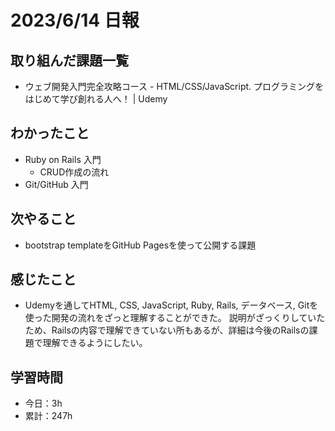 # 2023/6/14 日報
## 取り組んだ課題一覧
- ウェブ開発入門完全攻略コース - HTML/CSS/JavaScript. プログラミングをはじめて学び創れる人へ！ | Udemy

## わかったこと
- Ruby on Rails 入門
  - CRUD作成の流れ
- Git/GitHub 入門

## 次やること
- bootstrap templateをGitHub Pagesを使って公開する課題

## 感じたこと
- Udemyを通してHTML, CSS, JavaScript, Ruby, Rails, データベース, Gitを使った開発の流れをざっと理解することができた。
  説明がざっくりしていたため、Railsの内容で理解できていない所もあるが、詳細は今後のRailsの課題で理解できるようにしたい。

## 学習時間
- 今日：3h
- 累計：247h
